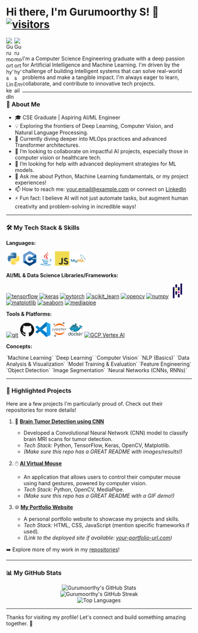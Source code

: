 # Hi there, I'm Gurumoorthy S! 👋 <a href="https://github.com/GurumoorthysHub"><img src="https://visitor-badge.laobi.icu/badge?page_id=GurumoorthysHub.GurumoorthysHub" alt="visitors"/></a>

<a href="https://www.linkedin.com/in/your-linkedin-profile-url/">
  <img align="left" alt="Gurumoorthy's LinkedIn" width="22px" src="https://cdn.jsdelivr.net/npm/simple-icons@v3/icons/linkedin.svg" />
</a>
<a href="mailto:your.email@example.com">
  <img align="left" alt="Gurumoorthy's Email" width="22px" src="https://cdn.jsdelivr.net/npm/simple-icons@v3/icons/gmail.svg" />
</a>
<br />
<br />

I'm a Computer Science Engineering graduate with a deep passion for Artificial Intelligence and Machine Learning. I'm driven by the challenge of building intelligent systems that can solve real-world problems and make a tangible impact. I'm always eager to learn, collaborate, and contribute to innovative tech projects.

---

### 🚀 About Me

*   🎓 CSE Graduate | Aspiring AI/ML Engineer
*   💡 Exploring the frontiers of Deep Learning, Computer Vision, and Natural Language Processing.
*   🌱 Currently diving deeper into MLOps practices and advanced Transformer architectures.
*   👯 I’m looking to collaborate on impactful AI projects, especially those in computer vision or healthcare tech.
*   🤔 I’m looking for help with advanced deployment strategies for ML models.
*   💬 Ask me about Python, Machine Learning fundamentals, or my project experiences!
*   📫 How to reach me: [your.email@example.com](mailto:your.email@example.com) or connect on [LinkedIn](https://www.linkedin.com/in/your-linkedin-profile-url/)
*   ⚡ Fun fact: I believe AI will not just automate tasks, but augment human creativity and problem-solving in incredible ways!

---

### 🛠️ My Tech Stack & Skills

**Languages:**
<p>
  <a href="https://www.python.org" target="_blank" rel="noreferrer"><img src="https://raw.githubusercontent.com/devicons/devicon/master/icons/python/python-original.svg" alt="python" width="40" height="40"/></a>
  <a href="https://www.cplusplus.com/" target="_blank" rel="noreferrer"><img src="https://raw.githubusercontent.com/devicons/devicon/master/icons/cplusplus/cplusplus-original.svg" alt="cplusplus" width="40" height="40"/></a>
  <a href="https://www.java.com" target="_blank" rel="noreferrer"><img src="https://raw.githubusercontent.com/devicons/devicon/master/icons/java/java-original.svg" alt="java" width="40" height="40"/></a>
  <a href="https://developer.mozilla.org/en-US/docs/Web/JavaScript" target="_blank" rel="noreferrer"><img src="https://raw.githubusercontent.com/devicons/devicon/master/icons/javascript/javascript-original.svg" alt="javascript" width="40" height="40"/></a>
  <a href="https://www.mysql.com/" target="_blank" rel="noreferrer"><img src="https://raw.githubusercontent.com/devicons/devicon/master/icons/mysql/mysql-original-wordmark.svg" alt="mysql" width="40" height="40"/></a>
</p>

**AI/ML & Data Science Libraries/Frameworks:**
<p>
  <a href="https://www.tensorflow.org" target="_blank" rel="noreferrer"><img src="https://www.vectorlogo.zone/logos/tensorflow/tensorflow-icon.svg" alt="tensorflow" width="40" height="40"/></a>
  <a href="https://keras.io/" target="_blank" rel="noreferrer"><img src="https://www.vectorlogo.zone/logos/keras/keras-icon.svg" alt="keras" width="40" height="40"/></a>
  <a href="https://pytorch.org/" target="_blank" rel="noreferrer"><img src="https://www.vectorlogo.zone/logos/pytorch/pytorch-icon.svg" alt="pytorch" width="40" height="40"/></a>
  <a href="https://scikit-learn.org/" target="_blank" rel="noreferrer"><img src="https://upload.wikimedia.org/wikipedia/commons/thumb/0/05/Scikit_learn_logo_small.svg/1200px-Scikit_learn_logo_small.svg.png" alt="scikit_learn" width="40" height="40"/></a>
  <a href="https://opencv.org/" target="_blank" rel="noreferrer"><img src="https://www.vectorlogo.zone/logos/opencv/opencv-icon.svg" alt="opencv" width="40" height="40"/></a>
  <a href="https://numpy.org/" target="_blank" rel="noreferrer"><img src="https://www.vectorlogo.zone/logos/numpy/numpy-icon.svg" alt="numpy" width="40" height="40"/></a>
  <a href="https://pandas.pydata.org/" target="_blank" rel="noreferrer"><img src="https://raw.githubusercontent.com/devicons/devicon/master/icons/pandas/pandas-original.svg" alt="pandas" width="40" height="40"/></a>
  <a href="https://matplotlib.org/" target="_blank" rel="noreferrer"><img src="https://www.vectorlogo.zone/logos/matplotlib/matplotlib-icon.svg" alt="matplotlib" width="40" height="40"/></a>
  <a href="https://seaborn.pydata.org/" target="_blank" rel="noreferrer"><img src="https://seaborn.pydata.org/_images/logo-mark-lightbg.svg" alt="seaborn" width="40" height="40"/></a>
  <a href="https://google.github.io/mediapipe/" target="_blank" rel="noreferrer"><img src="https://www.gstatic.com/aihub/libraries/mediapipe/mediapipe_logo_192px.png" alt="mediapipe" width="40" height="40"/></a>
</p>

**Tools & Platforms:**
<p>
  <a href="https://git-scm.com/" target="_blank" rel="noreferrer"><img src="https://www.vectorlogo.zone/logos/git-scm/git-scm-icon.svg" alt="git" width="40" height="40"/></a>
  <a href="https://github.com/" target="_blank" rel="noreferrer"><img src="https://raw.githubusercontent.com/devicons/devicon/master/icons/github/github-original.svg" alt="github" width="40" height="40"/></a>
  <a href="https://code.visualstudio.com/" target="_blank" rel="noreferrer"><img src="https://raw.githubusercontent.com/devicons/devicon/master/icons/vscode/vscode-original.svg" alt="vscode" width="40" height="40"/></a>
  <a href="https://jupyter.org/" target="_blank" rel="noreferrer"><img src="https://raw.githubusercontent.com/devicons/devicon/master/icons/jupyter/jupyter-original-wordmark.svg" alt="jupyter" width="40" height="40"/></a>
  <a href="https://www.docker.com/" target="_blank" rel="noreferrer"><img src="https://raw.githubusercontent.com/devicons/devicon/master/icons/docker/docker-original-wordmark.svg" alt="docker" width="40" height="40"/></a>
  <a href="https://cloud.google.com/vertex-ai" target="_blank" rel="noreferrer"><img src="https://www.vectorlogo.zone/logos/google_cloud/google_cloud-icon.svg" alt="GCP Vertex AI" width="40" height="40"/></a>
</p>

**Concepts:**
<p>
  `Machine Learning` `Deep Learning` `Computer Vision` `NLP (Basics)` `Data Analysis & Visualization` `Model Training & Evaluation` `Feature Engineering` `Object Detection` `Image Segmentation` `Neural Networks (CNNs, RNNs)`
</p>

---

### 🌟 Highlighted Projects

Here are a few projects I'm particularly proud of. Check out their repositories for more details!

1.  🧠 **[Brain Tumor Detection using CNN](https://github.com/GurumoorthysHub/Brain-Tumor-Detection-using-CNN)**
    *   Developed a Convolutional Neural Network (CNN) model to classify brain MRI scans for tumor detection.
    *   *Tech Stack:* Python, TensorFlow, Keras, OpenCV, Matplotlib.
    *   *(Make sure this repo has a GREAT README with images/results!)*

2.  🖱️ **[AI Virtual Mouse](https://github.com/GurumoorthysHub/AI-Virtual-Mouse)**
    *   An application that allows users to control their computer mouse using hand gestures, powered by computer vision.
    *   *Tech Stack:* Python, OpenCV, MediaPipe.
    *   *(Make sure this repo has a GREAT README with a GIF demo!)*

3.  🌐 **[My Portfolio Website](https://github.com/GurumoorthysHub/Portfolio-Website)**
    *   A personal portfolio website to showcase my projects and skills.
    *   *Tech Stack:* HTML, CSS, JavaScript (mention specific frameworks if used).
    *   *(Link to the deployed site if available: [your-portfolio-url.com](https://your-portfolio-url.com))*

➡️ Explore more of my work in my [repositories](https://github.com/GurumoorthysHub?tab=repositories)!

---

### 📊 My GitHub Stats

<p align="center">
  <img src="https://github-readme-stats.vercel.app/api?username=GurumoorthysHub&show_icons=true&theme=radical&count_private=true&include_all_commits=true" alt="Gurumoorthy's GitHub Stats" />
  <br/>
  <img src="https://github-readme-streak-stats.herokuapp.com/?user=GurumoorthysHub&theme=radical" alt="Gurumoorthy's GitHub Streak" />
  <br/>
  <img src="https://github-readme-stats.vercel.app/api/top-langs/?username=GurumoorthysHub&layout=compact&theme=radical" alt="Top Languages" />
</p>

---

Thanks for visiting my profile! Let's connect and build something amazing together. 🚀
